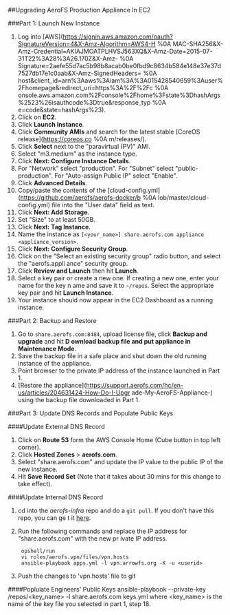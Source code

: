 ##Upgrading AeroFS Production Appliance In EC2

###Part 1: Launch New Instance
1. Log into [AWS](https://signin.aws.amazon.com/oauth?SignatureVersion=4&X-Amz-Algorithm=AWS4-H  %0A
MAC-SHA256&X-Amz-Credential=AKIAJMOATPLHVSJ563XQ&X-Amz-Date=2015-07-31T22%3A28%3A26.170Z&X-Amz-  %0A 
Signature=2aefe55d7ac5b98b8acab0be0fbd9c8634b584e148e37e37d7527db17e1c0aab&X-Amz-SignedHeaders=  %0A 
host&client_id=arn%3Aaws%3Aiam%3A%3A015428540659%3Auser%2Fhomepage&redirect_uri=https%3A%2F%2Fc  %0A 
onsole.aws.amazon.com%2Fconsole%2Fhome%3Fstate%3DhashArgs%2523%26isauthcode%3Dtrue&response_typ  %0A 
e=code&state=hashArgs%23).
2. Click on **EC2**.
3. Click **Launch Instance**.
4. Click **Community AMIs** and search for the latest stable [CoreOS release](https://coreos.co  %0A
m/releases/).
5. Click **Select** next to the "paravirtual (PV)" AMI.
6. Select "m3.medium" as the instance type.
7. Click **Next: Configure Instance Details**.
8. For "Network" select "production". For "Subnet" select "public-production". For "Auto-assign
Public IP" select "Enable".
9. Click **Advanced Details**.
10. Copy/paste the contents of the [cloud-config.yml](https://github.com/aerofs/aerofs-docker/b  %0A
lob/master/cloud-config.yml) file into the "User data" field as text.
11. Click **Next: Add Storage**.
12. Set "Size" to at least 50GB.
13. Click **Next: Tag Instance**.
14. Name the instance as `[<your_name>] share.aerofs.com appliance <appliance_version>`.
15. Click **Next: Configure Security Group**.
16. Click on the "Select an existing security group" radio button, and select the "aerofs.appli
ance" security group.
17. Click **Review and Launch** then hit **Launch**.
18. Select a key pair or create a new one. If creating a new one, enter your name for the key n
ame and save it to `~/repos`. Select the appropriate key pair and hit **Launch Instance**.
19. Your instance should now appear in the EC2 Dashboard as a running instance.

###Part 2: Backup and Restore
1. Go to `share.aerofs.com:8484`, upload license file, click **Backup and upgrade** and hit **D
ownload backup file and put appliance in Maintenance Mode**.
2. Save the backup file in a safe place and shut down the old running instance of the appliance.
3. Point browser to the private IP address of the instance launched in Part 1.
4. [Restore the appliance](https://support.aerofs.com/hc/en-us/articles/204631424-How-Do-I-Upgr
ade-My-AeroFS-Appliance-) using the backup file downloaded in Part 1.


###Part 3: Update DNS Records and Populate Public Keys

####Update External DNS Record
1. Click on **Route 53** form the AWS Console Home (Cube button in top left corner).
2. Click **Hosted Zones** > **aerofs.com**.
3. Select "share.aerofs.com" and update the IP value to the public IP of the new instance.
4. Hit **Save Record Set** (Note that it takes about 30 mins for this change to take effect).

####Update Internal DNS Record
1. cd into the *aerofs-infra* repo and do a `git pull`. If you don't have this repo, you can ge
t it [here](https://github.com/aerofs/aerofs-infra).
2. Run the following commands and replace the IP address for "share.aerofs.com" with the new pr
ivate IP address.

        opshell/run
        vi roles/aerofs.vpn/files/vpn.hosts
        ansible-playbook apps.yml -l vpn.arrowfs.org -K -u <userid>
3. Push the changes to 'vpn.hosts' file to git

####Poplulate Engineers' Public Keys
        ansible-playbook --private-key /repos/<key_name> -l share.aerofs.com keys.yml
where <key_name> is the name of the key file you selected in part 1, step 18.
